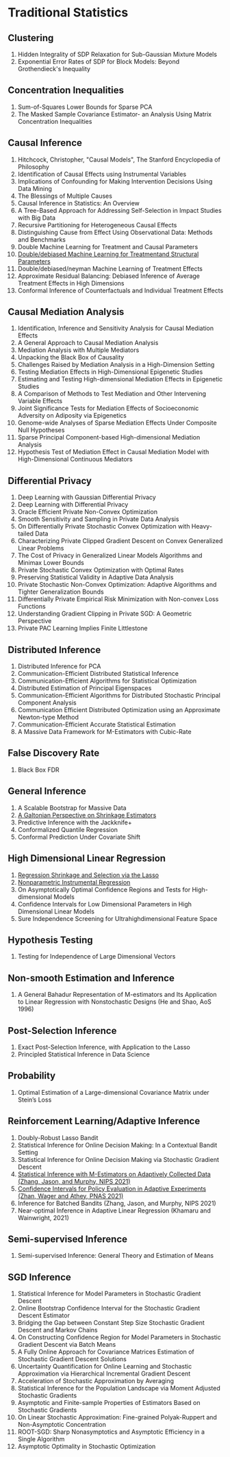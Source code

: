 # Traditional Statistics

## Clustering

1. Hidden Integrality of SDP Relaxation for Sub-Gaussian Mixture Models
2. Exponential Error Rates of SDP for Block Models: Beyond Grothendieck's Inequality

## Concentration Inequalities

1. Sum-of-Squares Lower Bounds for Sparse PCA
2. The Masked Sample Covariance Estimator- an Analysis Using Matrix Concentration Inequalities

## Causal Inference

1. Hitchcock, Christopher, "Causal Models", The Stanford Encyclopedia of Philosophy
2. Identification of Causal Effects using Instrumental Variables
3. Implications of Confounding for Making Intervention Decisions Using Data Mining
4. The Blessings of Multiple Causes
5. Causal Inference in Statistics: An Overview
6. A Tree-Based Approach for Addressing Self-Selection in Impact Studies with Big Data
7. Recursive Partitioning for Heterogeneous Causal Effects
8. Distinguishing Cause from Effect Using Observational Data: Methods and Benchmarks
9. Double Machine Learning for Treatment and Causal Parameters
10. [Double/debiased Machine Learning for Treatmentand Structural Parameters](../notes/Double_ML.html)
11. Double/debiased/neyman Machine Learning of Treatment Effects
12. Approximate Residual Balancing: Debiased Inference of Average Treatment Effects in High Dimensions
13. Conformal Inference of Counterfactuals and Individual Treatment Effects

## Causal Mediation Analysis

1. Identification, Inference and Sensitivity Analysis for Causal Mediation Effects
2. A General Approach to Causal Mediation Analysis
3. Mediation Analysis with Multiple Mediators
4. Unpacking the Black Box of Causality
5. Challenges Raised by Mediation Analysis in a High-Dimension Setting
6. Testing Mediation Effects in High-Dimensional Epigenetic Studies
7. Estimating and Testing High-dimensional Mediation Effects in Epigenetic Studies
8. A Comparison of Methods to Test Mediation and Other Intervening Variable Effects
9. Joint Significance Tests for Mediation Effects of Socioeconomic Adversity on Adiposity via Epigenetics
10. Genome-wide Analyses of Sparse Mediation Effects Under Composite Null Hypotheses
11. Sparse Principal Component-based High-dimensional Mediation Analysis
12. Hypothesis Test of Mediation Effect in Causal Mediation Model with High-Dimensional Continuous Mediators

## Differential Privacy

1. Deep Learning with Gaussian Differential Privacy
2. Deep Learning with Differential Privacy
3. Oracle Efficient Private Non-Convex Optimization
4. Smooth Sensitivity and Sampling in Private Data Analysis
5. On Differentially Private Stochastic Convex Optimization with Heavy-tailed Data
6. Characterizing Private Clipped Gradient Descent on Convex Generalized Linear Problems
7. The Cost of Privacy in Generalized Linear Models Algorithms and Minimax Lower Bounds
8. Private Stochastic Convex Optimization with Optimal Rates
9. Preserving Statistical Validity in Adaptive Data Analysis
10. Private Stochastic Non-Convex Optimization: Adaptive Algorithms and Tighter Generalization Bounds
11. Differentially Private Empirical Risk Minimization with Non-convex Loss Functions
12. Understanding Gradient Clipping in Private SGD: A Geometric Perspective
13. Private PAC Learning Implies Finite Littlestone

## Distributed Inference

1. Distributed Inference for PCA
2. Communication-Efficient Distributed Statistical Inference
3. Communication-Efficient Algorithms for Statistical Optimization
4. Distributed Estimation of Principal Eigenspaces
5. Communication-Efficient Algorithms for Distributed Stochastic Principal Component Analysis
6. Communication Efficient Distributed Optimization using an Approximate Newton-type Method
7. Communication-Efficient Accurate Statistical Estimation
8. A Massive Data Framework for M-Estimators with Cubic-Rate

## False Discovery Rate

1. Black Box FDR

## General Inference

1. A Scalable Bootstrap for Massive Data
2. [A Galtonian Perspective on Shrinkage Estimators](../notes/stein-galton.html)
3. Predictive Inference with the Jackknife+
4. Conformalized Quantile Regression
5. Conformal Prediction Under Covariate Shift

## High Dimensional Linear Regression

1. [Regression Shrinkage and Selection via the Lasso](../notes/lasso.html)
2. [Nonparametric Instrumental Regression](../notes/nonpa_inst.html)
3. On Asymptotically Optimal Confidence Regions and Tests for High-dimensional Models
4. Confidence Intervals for Low Dimensional Parameters in High Dimensional Linear Models
5. Sure Independence Screening for Ultrahighdimensional Feature Space

## Hypothesis Testing

1. Testing for Independence of Large Dimensional Vectors

## Non-smooth Estimation and Inference

1. A General Bahadur Representation of M-estimators and Its Application to Linear Regression with Nonstochastic Designs (He and Shao, AoS 1996)

## Post-Selection Inference

1. Exact Post-Selection Inference, with Application to the Lasso
2. Principled Statistical Inference in Data Science

## Probability

1. Optimal Estimation of a Large-dimensional Covariance Matrix under Stein’s Loss

## Reinforcement Learning/Adaptive Inference

1. Doubly-Robust Lasso Bandit
2. Statistical Inference for Online Decision Making: In a Contextual Bandit Setting
3. Statistical Inference for Online Decision Making via Stochastic Gradient Descent
4. [Statistical Inference with M-Estimators on Adaptively Collected Data (Zhang, Jason, and Murphy, NIPS 2021)](../notes/kelly_zhang_2021_nips.html)
5. [Confidence Intervals for Policy Evaluation in Adaptive Experiments (Zhan, Wager and Athey, PNAS 2021)](../notes/wager_athey_pnas_2021.html)
6. Inference for Batched Bandits (Zhang, Jason, and Murphy, NIPS 2021)
7. Near-optimal Inference in Adaptive Linear Regression (Khamaru and Wainwright, 2021) 

## Semi-supervised Inference

1. Semi-supervised Inference: General Theory and Estimation of Means

## SGD Inference

1. Statistical Inference for Model Parameters in Stochastic Gradient Descent
2. Online Bootstrap Confidence Interval for the Stochastic Gradient Descent Estimator
3. Bridging the Gap between Constant Step Size Stochastic Gradient Descent and Markov Chains
4. On Constructing Confidence Region for Model Parameters in Stochastic Gradient Descent via Batch Means
5. A Fully Online Approach for Covariance Matrices Estimation of Stochastic Gradient Descent Solutions
6. Uncertainty Quantification for Online Learning and Stochastic Approximation via Hierarchical Incremental Gradient Descent
7. Acceleration of Stochastic Approximation by Averaging
8. Statistical Inference for the Population Landscape via Moment Adjusted Stochastic Gradients
9. Asymptotic and Finite-sample Properties of Estimators Based on Stochastic Gradients
10. On Linear Stochastic Approximation: Fine-grained Polyak-Ruppert and Non-Asymptotic Concentration
11. ROOT-SGD: Sharp Nonasymptotics and Asymptotic Efficiency in a Single Algorithm
12. Asymptotic Optimality in Stochastic Optimization